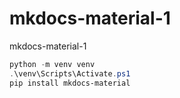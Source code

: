 # mkdocs-material-1
mkdocs-material-1



```powershell
python -m venv venv
.\venv\Scripts\Activate.ps1
pip install mkdocs-material

```